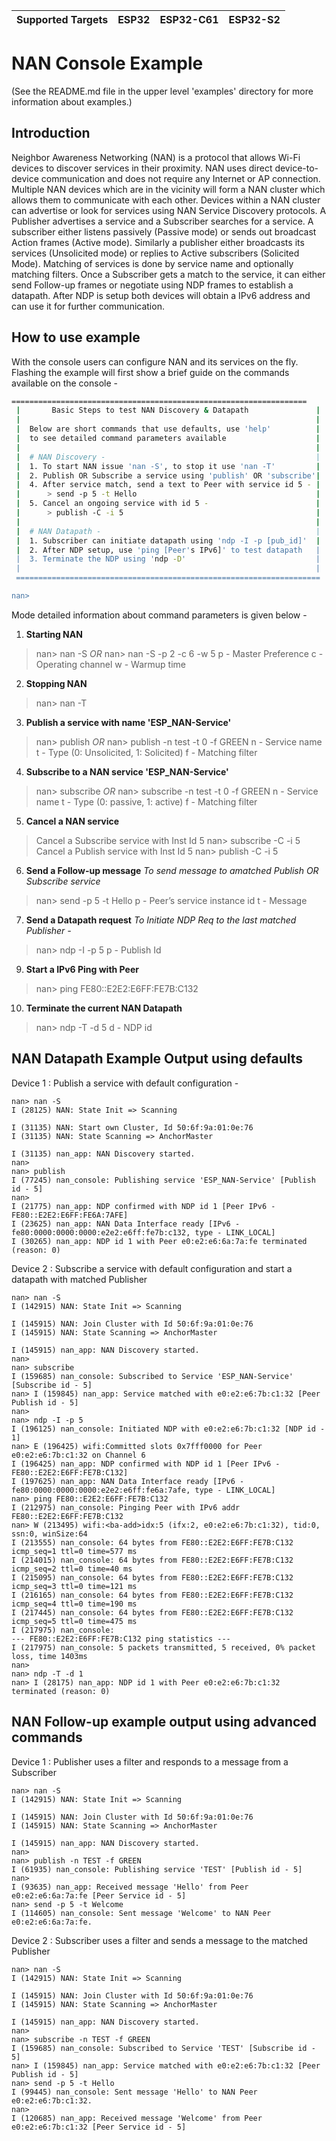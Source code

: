 | Supported Targets | ESP32 | ESP32-C61 | ESP32-S2 |
| ----------------- | ----- | --------- | -------- |

# NAN Console Example

(See the README.md file in the upper level 'examples' directory for more information about examples.)

## Introduction
Neighbor Awareness Networking (NAN) is a protocol that allows Wi-Fi devices to discover services in their proximity. NAN uses direct device-to-device communication and does not require any Internet or AP connection.
Multiple NAN devices which are in the vicinity will form a NAN cluster which allows them to communicate with each other. Devices within a NAN cluster can advertise or look for services using NAN Service Discovery protocols.
A Publisher advertises a service and a Subscriber searches for a service. A subscriber either listens passively (Passive mode) or sends out broadcast Action frames (Active mode). Similarly a publisher either broadcasts its services (Unsolicited mode) or replies to Active subscribers (Solicited Mode). Matching of services is done by service name and optionally matching filters. Once a Subscriber gets a match to the service, it can either send Follow-up frames or negotiate using NDP frames to establish a datapath. After NDP is setup both devices will obtain a IPv6 address and can use it for further communication.

## How to use example
With the console users can configure NAN and its services on the fly. Flashing the example will first show a brief guide on the commands available on the console -

```bash
==================================================================
 |       Basic Steps to test NAN Discovery & Datapath               |
 |                                                                  |
 |  Below are short commands that use defaults, use 'help'          |
 |  to see detailed command parameters available                    |
 |                                                                  |
 |  # NAN Discovery -                                               |
 |  1. To start NAN issue 'nan -S', to stop it use 'nan -T'         |
 |  2. Publish OR Subscribe a service using 'publish' OR 'subscribe'|
 |  4. After service match, send a text to Peer with service id 5 - |
 |      > send -p 5 -t Hello                                        |
 |  5. Cancel an ongoing service with id 5 -                        |
 |      > publish -C -i 5                                           |
 |                                                                  |
 |  # NAN Datapath -                                                |
 |  1. Subscriber can initiate datapath using 'ndp -I -p [pub_id]'  |
 |  2. After NDP setup, use 'ping [Peer's IPv6]' to test datapath   |
 |  3. Terminate the NDP using 'ndp -D'                             |
 |                                                                  |
 ====================================================================

nan>
```

Mode detailed information about command parameters is given below -

1. **Starting NAN**
>nan> nan -S
   *OR*
>nan> nan -S -p 2 -c 6 -w 5
>p - Master Preference
>c - Operating channel
>w - Warmup time

2. **Stopping NAN**
> nan> nan -T

3. **Publish a service with name 'ESP_NAN-Service'**
>nan> publish
   *OR*
>nan> publish -n test -t 0 -f GREEN
>n - Service name
>t - Type (0: Unsolicited, 1: Solicited)
>f - Matching filter

4. **Subscribe to a NAN service 'ESP_NAN-Service'**
>nan> subscribe
   *OR*
>nan> subscribe -n test -t 0 -f GREEN
>n - Service name
>t - Type (0: passive, 1: active)
>f - Matching filter

5. **Cancel a NAN service**
> Cancel a Subscribe service with Inst Id 5
>nan> subscribe -C -i 5
> Cancel a Publish service with Inst Id 5
>nan> publish -C -i 5

6. **Send a Follow-up message**
*To send message to amatched Publish OR Subscribe service*
>nan> send -p 5 -t Hello
>p - Peer’s service instance id
>t - Message

7. **Send a Datapath request**
*To Initiate NDP Req to the last matched Publisher -*
>nan> ndp -I -p 5
>p - Publish Id

9. **Start a IPv6 Ping with Peer**
>nan> ping FE80::E2E2:E6FF:FE7B:C132

10. **Terminate the current NAN Datapath**
>nan> ndp -T -d 5
>d - NDP id

## NAN Datapath Example Output using defaults
Device 1 : Publish a service with default configuration -

```
nan> nan -S
I (28125) NAN: State Init => Scanning

I (31135) NAN: Start own Cluster, Id 50:6f:9a:01:0e:76
I (31135) NAN: State Scanning => AnchorMaster

I (31135) nan_app: NAN Discovery started.
nan>
nan> publish
I (77245) nan_console: Publishing service 'ESP_NAN-Service' [Publish id - 5]
nan>
I (21775) nan_app: NDP confirmed with NDP id 1 [Peer IPv6 - FE80::E2E2:E6FF:FE6A:7AFE]
I (23625) nan_app: NAN Data Interface ready [IPv6 - fe80:0000:0000:0000:e2e2:e6ff:fe7b:c132, type - LINK_LOCAL]
I (30265) nan_app: NDP id 1 with Peer e0:e2:e6:6a:7a:fe terminated (reason: 0)
```

Device 2 : Subscribe a service with default configuration and start a datapath with matched Publisher

```
nan> nan -S
I (142915) NAN: State Init => Scanning

I (145915) NAN: Join Cluster with Id 50:6f:9a:01:0e:76
I (145915) NAN: State Scanning => AnchorMaster

I (145915) nan_app: NAN Discovery started.
nan>
nan> subscribe
I (159685) nan_console: Subscribed to Service 'ESP_NAN-Service' [Subscribe id - 5]
nan> I (159845) nan_app: Service matched with e0:e2:e6:7b:c1:32 [Peer Publish id - 5]
nan>
nan> ndp -I -p 5
I (196125) nan_console: Initiated NDP with e0:e2:e6:7b:c1:32 [NDP id - 1]
nan> E (196425) wifi:Committed slots 0x7fff0000 for Peer e0:e2:e6:7b:c1:32 on Channel 6
I (196425) nan_app: NDP confirmed with NDP id 1 [Peer IPv6 - FE80::E2E2:E6FF:FE7B:C132]
I (197625) nan_app: NAN Data Interface ready [IPv6 - fe80:0000:0000:0000:e2e2:e6ff:fe6a:7afe, type - LINK_LOCAL]
nan> ping FE80::E2E2:E6FF:FE7B:C132
I (212975) nan_console: Pinging Peer with IPv6 addr FE80::E2E2:E6FF:FE7B:C132
nan> W (213495) wifi:<ba-add>idx:5 (ifx:2, e0:e2:e6:7b:c1:32), tid:0, ssn:0, winSize:64
I (213555) nan_console: 64 bytes from FE80::E2E2:E6FF:FE7B:C132 icmp_seq=1 ttl=0 time=577 ms
I (214015) nan_console: 64 bytes from FE80::E2E2:E6FF:FE7B:C132 icmp_seq=2 ttl=0 time=40 ms
I (215095) nan_console: 64 bytes from FE80::E2E2:E6FF:FE7B:C132 icmp_seq=3 ttl=0 time=121 ms
I (216165) nan_console: 64 bytes from FE80::E2E2:E6FF:FE7B:C132 icmp_seq=4 ttl=0 time=190 ms
I (217445) nan_console: 64 bytes from FE80::E2E2:E6FF:FE7B:C132 icmp_seq=5 ttl=0 time=475 ms
I (217975) nan_console:
--- FE80::E2E2:E6FF:FE7B:C132 ping statistics ---
I (217975) nan_console: 5 packets transmitted, 5 received, 0% packet loss, time 1403ms
nan>
nan> ndp -T -d 1
nan> I (28175) nan_app: NDP id 1 with Peer e0:e2:e6:7b:c1:32 terminated (reason: 0)
```

## NAN Follow-up example output using advanced commands

Device 1 : Publisher uses a filter and responds to a message from a Subscriber
```
nan> nan -S
I (142915) NAN: State Init => Scanning

I (145915) NAN: Join Cluster with Id 50:6f:9a:01:0e:76
I (145915) NAN: State Scanning => AnchorMaster

I (145915) nan_app: NAN Discovery started.
nan>
nan> publish -n TEST -f GREEN
I (61935) nan_console: Publishing service 'TEST' [Publish id - 5]
nan>
I (93635) nan_app: Received message 'Hello' from Peer e0:e2:e6:6a:7a:fe [Peer Service id - 5]
nan> send -p 5 -t Welcome
I (114605) nan_console: Sent message 'Welcome' to NAN Peer e0:e2:e6:6a:7a:fe.
```

Device 2 : Subscriber uses a filter and sends a message to the matched Publisher
```
nan> nan -S
I (142915) NAN: State Init => Scanning

I (145915) NAN: Join Cluster with Id 50:6f:9a:01:0e:76
I (145915) NAN: State Scanning => AnchorMaster

I (145915) nan_app: NAN Discovery started.
nan>
nan> subscribe -n TEST -f GREEN
I (159685) nan_console: Subscribed to Service 'TEST' [Subscribe id - 5]
nan> I (159845) nan_app: Service matched with e0:e2:e6:7b:c1:32 [Peer Publish id - 5]
nan> send -p 5 -t Hello
I (99445) nan_console: Sent message 'Hello' to NAN Peer e0:e2:e6:7b:c1:32.
nan>
I (120685) nan_app: Received message 'Welcome' from Peer e0:e2:e6:7b:c1:32 [Peer Service id - 5]
```
